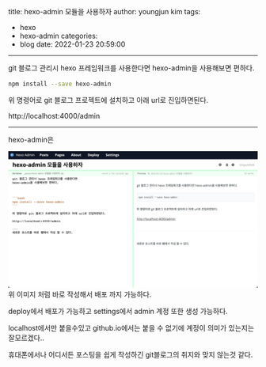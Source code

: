 title: hexo-admin 모듈을 사용하자
author: youngjun kim
tags:
  - hexo
  - hexo-admin
categories:
  - blog
date: 2022-01-23 20:59:00
---
git 블로그 관리시 hexo 프레임워크를 사용한다면
hexo-admin을 사용해보면 편하다.



```bash
npm install --save hexo-admin
```

위 명령어로 git 블로그 프로젝트에 설치하고 아래 url로 진입하면된다.

http://localhost:4000/admin

---
hexo-admin은

![admin](/img/page/hexoadmin.png)
위 이미지 처럼 바로 작성해서 배포 까지 가능하다.

deploy에서 배포가 가능하고 settings에서 admin 계정 또한 생성 가능하다.

localhost에서만 붙을수있고 github.io에서는 붙을 수 없기에 계정이 의미가 있는지는 잘모르겠다..

휴대폰에서나 어디서든 포스팅을 쉽게 작성하긴 git블로그의 취지와 맞지 않는것 같다.







